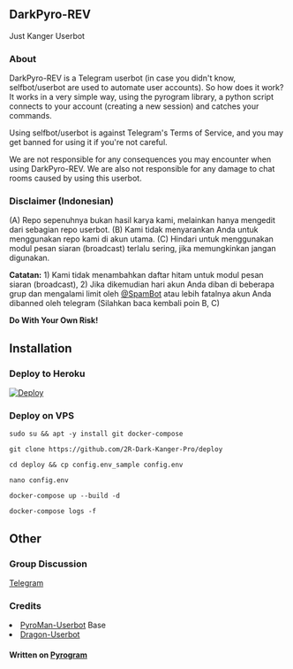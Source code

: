 <h2>DarkPyro-REV</h2>
<p>Just Kanger Userbot<p>

<h3>About</h3>
<p>DarkPyro-REV is a Telegram userbot (in case you didn't know, selfbot/userbot are used to automate user accounts). So how does it work? It works in a very simple way, using the pyrogram library, a python script connects to your account (creating a new session) and catches your commands.

Using selfbot/userbot is against Telegram's Terms of Service, and you may get banned for using it if you're not careful.

We are not responsible for any consequences you may encounter when using DarkPyro-REV. We are also not responsible for any damage to chat rooms caused by
using this userbot.</p>


<h3>Disclaimer (Indonesian)</h3>
<p>
(A) Repo sepenuhnya bukan hasil karya kami, melainkan hanya mengedit dari sebagian repo userbot.
(B) Kami tidak menyarankan Anda untuk menggunakan repo kami di akun utama.
(C) Hindari untuk menggunakan modul pesan siaran (broadcast) terlalu sering, jika memungkinkan jangan digunakan.
</p>
<p>
<b>Catatan:</b>
1) Kami tidak menambahkan daftar hitam untuk modul pesan siaran (broadcast),
2) Jika dikemudian hari akun Anda diban di beberapa grup dan mengalami limit oleh <a href='https://t.me/SpamBot'>@SpamBot</a> atau lebih fatalnya akun Anda dibanned oleh telegram (Silahkan baca kembali poin B, C)
</p>

<p><b>Do With Your Own Risk!</b></p>


<h2>Installation</h2>
<h3>Deploy to Heroku</h3>
<a href="https://heroku.com/deploy?template=https://github.com/tracemoepy/darkpyro-heroku">
<img src="https://www.herokucdn.com/deploy/button.svg" alt="Deploy">
</a>

<h3>Deploy on VPS</h3>
<pre><code>sudo su && apt -y install git docker-compose</code></pre>
<pre><code>git clone https://github.com/2R-Dark-Kanger-Pro/deploy</code></pre>
<pre><code>cd deploy && cp config.env_sample config.env</code></pre>
<pre><code>nano config.env</code></pre>
<pre><code>docker-compose up --build -d</code></pre>
<pre><code>docker-compose logs -f</code></pre>


<h2>Other</h2>
<h3>Group Discussion</h3>
<p><a href='https://t.me/DarkPyroRV'>Telegram</a></p>


<h3>Credits</h3>
<nav>
<li><a href='https://github.com/mrismanaziz/PyroMan-Userbot'>PyroMan-Userbot</a> Base</li>
<li><a href='https://github.com/Dragon-Userbot/Dragon-Userbot'>Dragon-Userbot</a></li>
</nav>

<h4>Written on <a
href='https://github.com/pyrogram/pyrogram'>Pyrogram️</a></h4>
